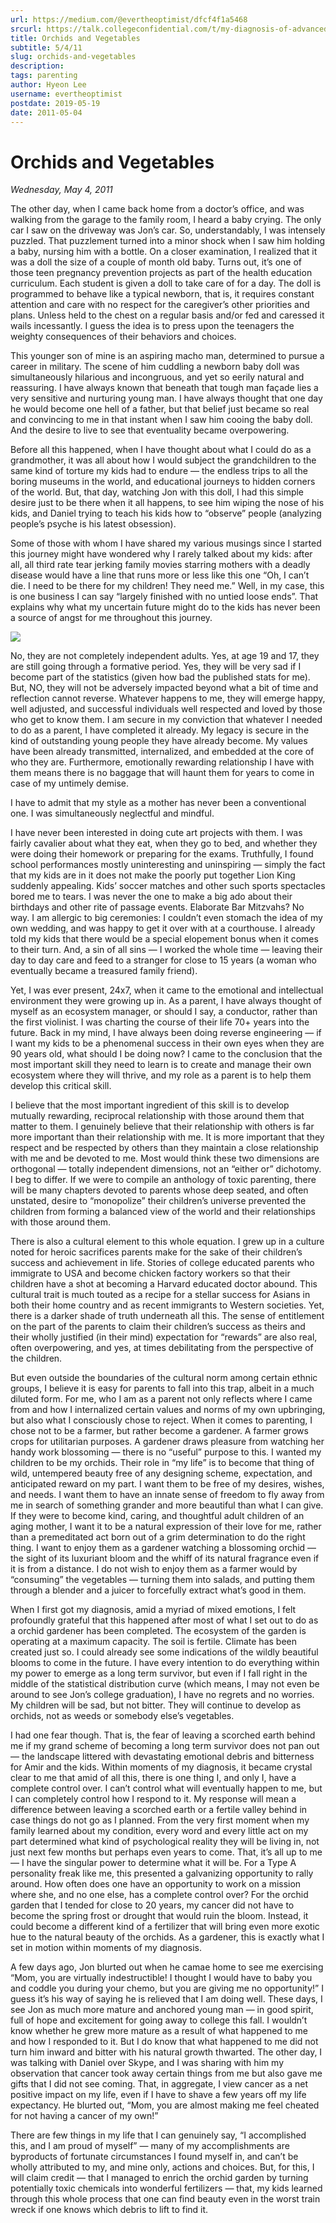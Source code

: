 ```yaml
---
url: https://medium.com/@evertheoptimist/dfcf4f1a5468
srcurl: https://talk.collegeconfidential.com/t/my-diagnosis-of-advanced-cancer-how-to-help-my-kids/1013554/590
title: Orchids and Vegetables
subtitle: 5/4/11
slug: orchids-and-vegetables
description: 
tags: parenting
author: Hyeon Lee
username: evertheoptimist
postdate: 2019-05-19
date: 2011-05-04
---
```


# Orchids and Vegetables

*Wednesday, May 4, 2011*

The other day, when I came back home from a doctor’s office, and was walking from the garage to the family room, I heard a baby crying. The only car I saw on the driveway was Jon’s car. So, understandably, I was intensely puzzled. That puzzlement turned into a minor shock when I saw him holding a baby, nursing him with a bottle. On a closer examination, I realized that it was a doll the size of a couple of month old baby. Turns out, it’s one of those teen pregnancy prevention projects as part of the health education curriculum. Each student is given a doll to take care of for a day. The doll is programmed to behave like a typical newborn, that is, it requires constant attention and care with no respect for the caregiver’s other priorities and plans. Unless held to the chest on a regular basis and/or fed and caressed it wails incessantly. I guess the idea is to press upon the teenagers the weighty consequences of their behaviors and choices.

This younger son of mine is an aspiring macho man, determined to pursue a career in military. The scene of him cuddling a newborn baby doll was simultaneously hilarious and incongruous, and yet so eerily natural and reassuring. I have always known that beneath that tough man façade lies a very sensitive and nurturing young man. I have always thought that one day he would become one hell of a father, but that belief just became so real and convincing to me in that instant when I saw him cooing the baby doll. And the desire to live to see that eventuality became overpowering.

Before all this happened, when I have thought about what I could do as a grandmother, it was all about how I would subject the grandchildren to the same kind of torture my kids had to endure — the endless trips to all the boring museums in the world, and educational journeys to hidden corners of the world. But, that day, watching Jon with this doll, I had this simple desire just to be there when it all happens, to see him wiping the nose of his kids, and Daniel trying to teach his kids how to “observe” people (analyzing people’s psyche is his latest obsession).

Some of those with whom I have shared my various musings since I started this journey might have wondered why I rarely talked about my kids: after all, all third rate tear jerking family movies starring mothers with a deadly disease would have a line that runs more or less like this one “Oh, I can’t die. I need to be there for my children! They need me.” Well, in my case, this is one business I can say “largely finished with no untied loose ends”. That explains why what my uncertain future might do to the kids has never been a source of angst for me throughout this journey.

![](./assets/1*DhcpsiliNbeElH4mB2dsDQ.png)

No, they are not completely independent adults. Yes, at age 19 and 17, they are still going through a formative period. Yes, they will be very sad if I become part of the statistics (given how bad the published stats for me). But, NO, they will not be adversely impacted beyond what a bit of time and reflection cannot reverse. Whatever happens to me, they will emerge happy, well adjusted, and successful individuals well respected and loved by those who get to know them. I am secure in my conviction that whatever I needed to do as a parent, I have completed it already. My legacy is secure in the kind of outstanding young people they have already become. My values have been already transmitted, internalized, and embedded at the core of who they are. Furthermore, emotionally rewarding relationship I have with them means there is no baggage that will haunt them for years to come in case of my untimely demise.

I have to admit that my style as a mother has never been a conventional one. I was simultaneously neglectful and mindful.

I have never been interested in doing cute art projects with them. I was fairly cavalier about what they eat, when they go to bed, and whether they were doing their homework or preparing for the exams. Truthfully, I found school performances mostly uninteresting and uninspiring — simply the fact that my kids are in it does not make the poorly put together Lion King suddenly appealing. Kids’ soccer matches and other such sports spectacles bored me to tears. I was never the one to make a big ado about their birthdays and other rite of passage events. Elaborate Bar Mitzvahs? No way. I am allergic to big ceremonies: I couldn’t even stomach the idea of my own wedding, and was happy to get it over with at a courthouse. I already told my kids that there would be a special elopement bonus when it comes to their turn. And, a sin of all sins — I worked the whole time — leaving their day to day care and feed to a stranger for close to 15 years (a woman who eventually became a treasured family friend).

Yet, I was ever present, 24x7, when it came to the emotional and intellectual environment they were growing up in. As a parent, I have always thought of myself as an ecosystem manager, or should I say, a conductor, rather than the first violinist. I was charting the course of their life 70+ years into the future. Back in my mind, I have always been doing reverse engineering — if I want my kids to be a phenomenal success in their own eyes when they are 90 years old, what should I be doing now? I came to the conclusion that the most important skill they need to learn is to create and manage their own ecosystem where they will thrive, and my role as a parent is to help them develop this critical skill.

I believe that the most important ingredient of this skill is to develop mutually rewarding, reciprocal relationship with those around them that matter to them. I genuinely believe that their relationship with others is far more important than their relationship with me. It is more important that they respect and be respected by others than they maintain a close relationship with me and be devoted to me. Most would think these two dimensions are orthogonal — totally independent dimensions, not an “either or” dichotomy. I beg to differ. If we were to compile an anthology of toxic parenting, there will be many chapters devoted to parents whose deep seated, and often unstated, desire to “monopolize” their children’s universe prevented the children from forming a balanced view of the world and their relationships with those around them.

There is also a cultural element to this whole equation. I grew up in a culture noted for heroic sacrifices parents make for the sake of their children’s success and achievement in life. Stories of college educated parents who immigrate to USA and become chicken factory workers so that their children have a shot at becoming a Harvard educated doctor abound. This cultural trait is much touted as a recipe for a stellar success for Asians in both their home country and as recent immigrants to Western societies. Yet, there is a darker shade of truth underneath all this. The sense of entitlement on the part of the parents to claim their children’s success as theirs and their wholly justified (in their mind) expectation for “rewards” are also real, often overpowering, and yes, at times debilitating from the perspective of the children.

But even outside the boundaries of the cultural norm among certain ethnic groups, I believe it is easy for parents to fall into this trap, albeit in a much diluted form. For me, who I am as a parent not only reflects where I came from and how I internalized certain values and norms of my own upbringing, but also what I consciously chose to reject. When it comes to parenting, I chose not to be a farmer, but rather become a gardener. A farmer grows crops for utilitarian purposes. A gardener draws pleasure from watching her handy work blossoming — there is no “useful” purpose to this. I wanted my children to be my orchids. Their role in “my life” is to become that thing of wild, untempered beauty free of any designing scheme, expectation, and anticipated reward on my part. I want them to be free of my desires, wishes, and needs. I want them to have an innate sense of freedom to fly away from me in search of something grander and more beautiful than what I can give. If they were to become kind, caring, and thoughtful adult children of an aging mother, I want it to be a natural expression of their love for me, rather than a premeditated act born out of a grim determination to do the right thing. I want to enjoy them as a gardener watching a blossoming orchid — the sight of its luxuriant bloom and the whiff of its natural fragrance even if it is from a distance. I do not wish to enjoy them as a farmer would by “consuming” the vegetables — turning them into salads, and putting them through a blender and a juicer to forcefully extract what’s good in them.

When I first got my diagnosis, amid a myriad of mixed emotions, I felt profoundly grateful that this happened after most of what I set out to do as a orchid gardener has been completed. The ecosystem of the garden is operating at a maximum capacity. The soil is fertile. Climate has been created just so. I could already see some indications of the wildly beautiful blooms to come in the future. I have every intention to do everything within my power to emerge as a long term survivor, but even if I fall right in the middle of the statistical distribution curve (which means, I may not even be around to see Jon’s college graduation), I have no regrets and no worries. My children will be sad, but not bitter. They will continue to develop as orchids, not as weeds or somebody else’s vegetables.

I had one fear though. That is, the fear of leaving a scorched earth behind me if my grand scheme of becoming a long term survivor does not pan out — the landscape littered with devastating emotional debris and bitterness for Amir and the kids. Within moments of my diagnosis, it became crystal clear to me that amid of all this, there is one thing I, and only I, have a complete control over. I can’t control what will eventually happen to me, but I can completely control how I respond to it. My response will mean a difference between leaving a scorched earth or a fertile valley behind in case things do not go as I planned. From the very first moment when my family learned about my condition, every word and every little act on my part determined what kind of psychological reality they will be living in, not just next few months but perhaps even years to come. That, it’s all up to me — I have the singular power to determine what it will be. For a Type A personality freak like me, this presented a galvanizing opportunity to rally around. How often does one have an opportunity to work on a mission where she, and no one else, has a complete control over? For the orchid garden that I tended for close to 20 years, my cancer did not have to become the spring frost or drought that would ruin the bloom. Instead, it could become a different kind of a fertilizer that will bring even more exotic hue to the natural beauty of the orchids. As a gardener, this is exactly what I set in motion within moments of my diagnosis.

A few days ago, Jon blurted out when he camae home to see me exercising “Mom, you are virtually indestructible! I thought I would have to baby you and coddle you during your chemo, but you are giving me no opportunity!” I guess it’s his way of saying he is relieved that I am doing well. These days, I see Jon as much more mature and anchored young man — in good spirit, full of hope and excitement for going away to college this fall. I wouldn’t know whether he grew more mature as a result of what happened to me and how I responded to it. But I do know that what happened to me did not turn him inward and bitter with his natural growth thwarted. The other day, I was talking with Daniel over Skype, and I was sharing with him my observation that cancer took away certain things from me but also gave me gifts that I did not see coming. That, in aggregate, I view cancer as a net positive impact on my life, even if I have to shave a few years off my life expectancy. He blurted out, “Mom, you are almost making me feel cheated for not having a cancer of my own!”

There are few things in my life that I can genuinely say, “I accomplished this, and I am proud of myself” — many of my accomplishments are byproducts of fortunate circumstances I found myself in, and can’t be wholly attributed to my, and mine only, actions and choices. But, for this, I will claim credit — that I managed to enrich the orchid garden by turning potentially toxic chemicals into wonderful fertilizers — that, my kids learned through this whole process that one can find beauty even in the worst train wreck if one knows which debris to lift to find it.
